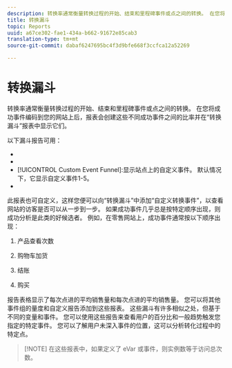 ```yaml
---
description: 转换率通常衡量转换过程的开始、结束和里程碑事件或点之间的转换。 在您将成功事件编码到您的网站上后，报表会创建这些不同成功事件之间的比率并在“转换漏斗”报表中显示它们。
title: 转换漏斗
topic: Reports
uuid: a67ce302-fae1-434a-b662-91672e85cab3
translation-type: tm+mt
source-git-commit: dabaf6247695bc4f3d9bfe668f3ccfca12a52269

---
```



# 转换漏斗

转换率通常衡量转换过程的开始、结束和里程碑事件或点之间的转换。 在您将成功事件编码到您的网站上后，报表会创建这些不同成功事件之间的比率并在“转换漏斗”报表中显示它们。

以下漏斗报告可用：

* [!UICONTROL Purchase Conversion Funnel]:显示访问（特定于报表）、购物车、订单、件数和收入。
* [!UICONTROL Cart Conversion Funnel]:显示访问（特定于报表）、购物车、结帐、订单和收入。
* [!UICONTROL Custom Event Funnel]:显示站点上的自定义事件。 默认情况下，它显示自定义事件1-5。
* [!UICONTROL Campaign Conversion Funnel]:显示点进次数、结帐、订单和收入。

此报表也可自定义，这样您便可以向“转换漏斗”中添加“自定义转换事件”，以查看网站的访客是否可以从一步到一步。 如果成功事件几乎总是按特定顺序出现，则成功分析是此类的好候选者。 例如，在零售网站上，成功事件通常按以下顺序出现：

1. 产品查看次数

2. 购物车加货

3. 结账

4. 购买

报告表格显示了每次点进的平均销售量和每次点进的平均销售量。 您可以将其他事件组的量度和自定义报告添加到这些报表。 这些漏斗有许多相似之处，但基于不同的变量和事件。 您可以使用这些报告来查看用户的百分比和一般趋势触发您指定的特定事件。 您可以了解用户未深入事件的位置，这可以分析转化过程中的特定点。

>[!NOTE] 在这些报表中，如果定义了 eVar 或事件，则实例数等于访问总次数。

